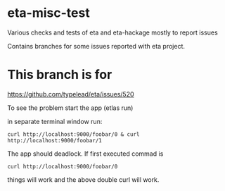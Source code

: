 # eta-misc-test
Various checks and tests of eta and eta-hackage mostly to report issues

Contains branches for some issues reported with eta project.

# This branch is for 
https://github.com/typelead/eta/issues/520

To see the problem start the app (etlas run)

in separate terminal window run:
```
curl http://localhost:9000/foobar/0 & curl http://localhost:9000/foobar/1
```

The app should deadlock.  If first executed commad is
```
curl http://localhost:9000/foobar/0
```
things will work and the above double curl will work.
